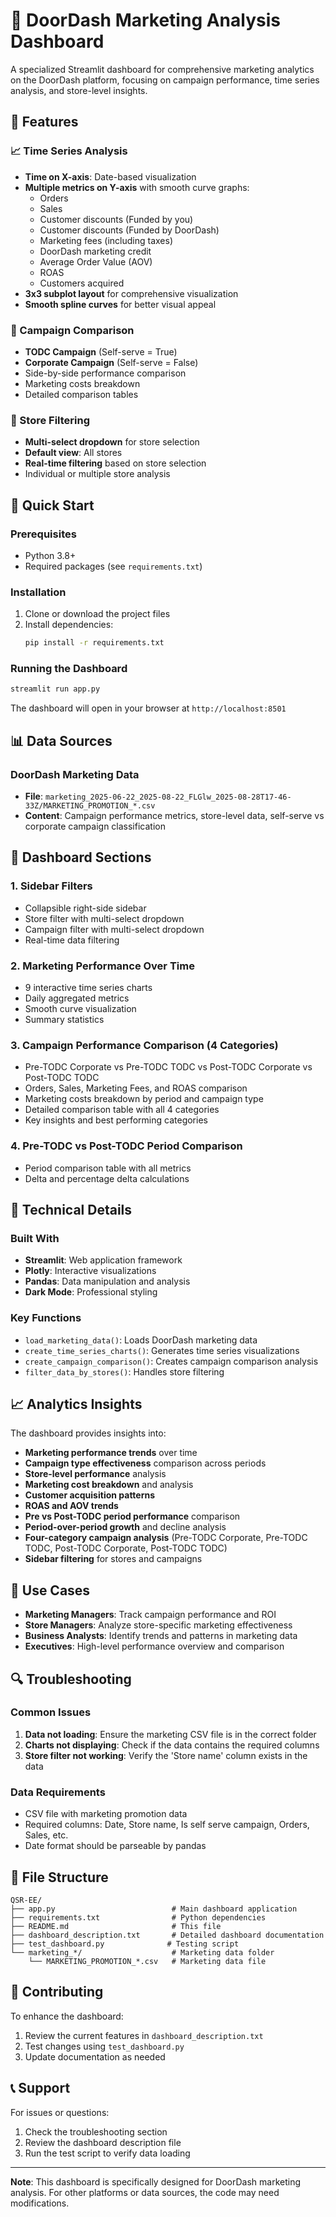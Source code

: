 # 🚚 DoorDash Marketing Analysis Dashboard

A specialized Streamlit dashboard for comprehensive marketing analytics on the DoorDash platform, focusing on campaign performance, time series analysis, and store-level insights.

## 🎯 Features

### 📈 Time Series Analysis
- **Time on X-axis**: Date-based visualization
- **Multiple metrics on Y-axis** with smooth curve graphs:
  - Orders
  - Sales
  - Customer discounts (Funded by you)
  - Customer discounts (Funded by DoorDash)
  - Marketing fees (including taxes)
  - DoorDash marketing credit
  - Average Order Value (AOV)
  - ROAS
  - Customers acquired
- **3x3 subplot layout** for comprehensive visualization
- **Smooth spline curves** for better visual appeal

### 🎯 Campaign Comparison
- **TODC Campaign** (Self-serve = True)
- **Corporate Campaign** (Self-serve = False)
- Side-by-side performance comparison
- Marketing costs breakdown
- Detailed comparison tables

### 🏪 Store Filtering
- **Multi-select dropdown** for store selection
- **Default view**: All stores
- **Real-time filtering** based on store selection
- Individual or multiple store analysis

## 🚀 Quick Start

### Prerequisites
- Python 3.8+
- Required packages (see `requirements.txt`)

### Installation
1. Clone or download the project files
2. Install dependencies:
   ```bash
   pip install -r requirements.txt
   ```

### Running the Dashboard
```bash
streamlit run app.py
```

The dashboard will open in your browser at `http://localhost:8501`

## 📊 Data Sources

### DoorDash Marketing Data
- **File**: `marketing_2025-06-22_2025-08-22_FLGlw_2025-08-28T17-46-33Z/MARKETING_PROMOTION_*.csv`
- **Content**: Campaign performance metrics, store-level data, self-serve vs corporate campaign classification

## 🎨 Dashboard Sections

### 1. Sidebar Filters
- Collapsible right-side sidebar
- Store filter with multi-select dropdown
- Campaign filter with multi-select dropdown
- Real-time data filtering

### 2. Marketing Performance Over Time
- 9 interactive time series charts
- Daily aggregated metrics
- Smooth curve visualization
- Summary statistics

### 3. Campaign Performance Comparison (4 Categories)
- Pre-TODC Corporate vs Pre-TODC TODC vs Post-TODC Corporate vs Post-TODC TODC
- Orders, Sales, Marketing Fees, and ROAS comparison
- Marketing costs breakdown by period and campaign type
- Detailed comparison table with all 4 categories
- Key insights and best performing categories

### 4. Pre-TODC vs Post-TODC Period Comparison
- Period comparison table with all metrics
- Delta and percentage delta calculations

## 🔧 Technical Details

### Built With
- **Streamlit**: Web application framework
- **Plotly**: Interactive visualizations
- **Pandas**: Data manipulation and analysis
- **Dark Mode**: Professional styling

### Key Functions
- `load_marketing_data()`: Loads DoorDash marketing data
- `create_time_series_charts()`: Generates time series visualizations
- `create_campaign_comparison()`: Creates campaign comparison analysis
- `filter_data_by_stores()`: Handles store filtering

## 📈 Analytics Insights

The dashboard provides insights into:
- **Marketing performance trends** over time
- **Campaign type effectiveness** comparison across periods
- **Store-level performance** analysis
- **Marketing cost breakdown** and analysis
- **Customer acquisition patterns**
- **ROAS and AOV trends**
- **Pre vs Post-TODC period performance** comparison
- **Period-over-period growth** and decline analysis
- **Four-category campaign analysis** (Pre-TODC Corporate, Pre-TODC TODC, Post-TODC Corporate, Post-TODC TODC)
- **Sidebar filtering** for stores and campaigns

## 🎯 Use Cases

- **Marketing Managers**: Track campaign performance and ROI
- **Store Managers**: Analyze store-specific marketing effectiveness
- **Business Analysts**: Identify trends and patterns in marketing data
- **Executives**: High-level performance overview and comparison

## 🔍 Troubleshooting

### Common Issues
1. **Data not loading**: Ensure the marketing CSV file is in the correct folder
2. **Charts not displaying**: Check if the data contains the required columns
3. **Store filter not working**: Verify the 'Store name' column exists in the data

### Data Requirements
- CSV file with marketing promotion data
- Required columns: Date, Store name, Is self serve campaign, Orders, Sales, etc.
- Date format should be parseable by pandas

## 📝 File Structure
```
QSR-EE/
├── app.py                          # Main dashboard application
├── requirements.txt                # Python dependencies
├── README.md                       # This file
├── dashboard_description.txt       # Detailed dashboard documentation
├── test_dashboard.py              # Testing script
└── marketing_*/                    # Marketing data folder
    └── MARKETING_PROMOTION_*.csv   # Marketing data file
```

## 🤝 Contributing

To enhance the dashboard:
1. Review the current features in `dashboard_description.txt`
2. Test changes using `test_dashboard.py`
3. Update documentation as needed

## 📞 Support

For issues or questions:
1. Check the troubleshooting section
2. Review the dashboard description file
3. Run the test script to verify data loading

---

**Note**: This dashboard is specifically designed for DoorDash marketing analysis. For other platforms or data sources, the code may need modifications.
